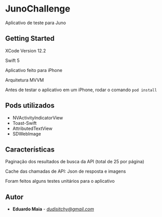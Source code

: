 # JunoChallenge

Aplicativo de teste para Juno

## Getting Started

XCode Version 12.2

Swift 5

Aplicativo feito para iPhone

Arquitetura MVVM

Antes de testar o aplicativo em um iPhone, rodar o comando `pod install`

## Pods utilizados

- NVActivityIndicatorView
- Toast-Swift
- AttributedTextView
- SDWebImage

## Características

Paginação dos resultados de busca da API (total de 25 por página)

Cache das chamadas de API: Json de resposta e imagens

Foram feitos alguns testes unitários para o aplicativo

## Autor

* **Eduardo Maia** - *dudisitchy@gmail.com*